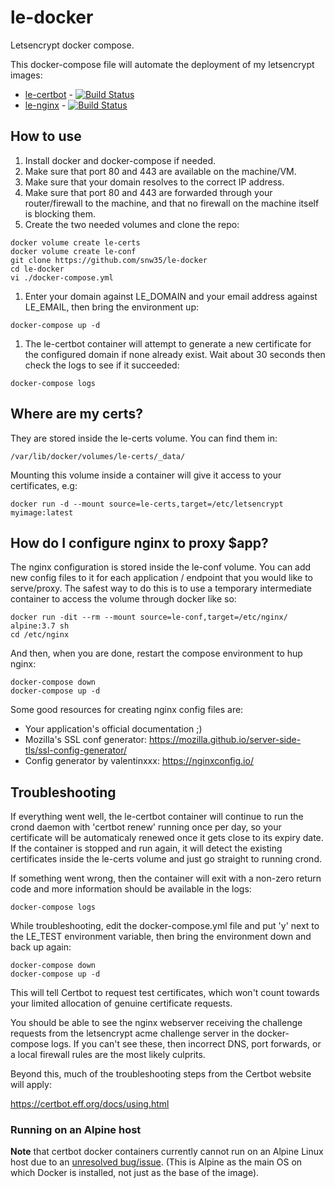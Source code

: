 # le-docker
Letsencrypt docker compose.

This docker-compose file will automate the deployment of my letsencrypt images:

 * [le-certbot](https://github.com/snw35/le-certbot) - [![Build Status](https://travis-ci.org/snw35/le-certbot.svg?branch=master)](https://travis-ci.org/snw35/le-certbot)
 * [le-nginx](https://github.com/snw35/le-nginx) - [![Build Status](https://travis-ci.org/snw35/le-nginx.svg?branch=master)](https://travis-ci.org/snw35/le-nginx)

## How to use

 1. Install docker and docker-compose if needed.
 1. Make sure that port 80 and 443 are available on the machine/VM.
 1. Make sure that your domain resolves to the correct IP address.
 1. Make sure that port 80 and 443 are forwarded through your router/firewall to the machine, and that no firewall on the machine itself is blocking them.
 1. Create the two needed volumes and clone the repo:
```
docker volume create le-certs
docker volume create le-conf
git clone https://github.com/snw35/le-docker
cd le-docker
vi ./docker-compose.yml
```
 1. Enter your domain against LE_DOMAIN and your email address against LE_EMAIL, then bring the environment up:
```
docker-compose up -d
```

 1. The le-certbot container will attempt to generate a new certificate for the configured domain if none already exist. Wait about 30 seconds then check the logs to see if it succeeded:
```
docker-compose logs
```

## Where are my certs?

They are stored inside the le-certs volume. You can find them in:
```
/var/lib/docker/volumes/le-certs/_data/
```
Mounting this volume inside a container will give it access to your certificates, e.g:
```
docker run -d --mount source=le-certs,target=/etc/letsencrypt myimage:latest
```

## How do I configure nginx to proxy $app?

The nginx configuration is stored inside the le-conf volume. You can add new config files to it for each application / endpoint that you would like to serve/proxy. The safest way to do this is to use a temporary intermediate container to access the volume through docker like so:
```
docker run -dit --rm --mount source=le-conf,target=/etc/nginx/ alpine:3.7 sh
cd /etc/nginx
```
And then, when you are done, restart the compose environment to hup nginx:
```
docker-compose down
docker-compose up -d
```

Some good resources for creating nginx config files are:

 * Your application's official documentation ;)
 * Mozilla's SSL conf generator: https://mozilla.github.io/server-side-tls/ssl-config-generator/
 * Config generator by valentinxxx: https://nginxconfig.io/

## Troubleshooting

If everything went well, the le-certbot container will continue to run the crond daemon with 'certbot renew' running once per day, so your certificate will be automaticaly renewed once it gets close to its expiry date. If the container is stopped and run again, it will detect the existing certificates inside the le-certs volume and just go straight to running crond.

If something went wrong, then the container will exit with a non-zero return code and more information should be available in the logs:
```
docker-compose logs
```

While troubleshooting, edit the docker-compose.yml file and put 'y' next to the LE_TEST environment variable, then bring the environment down and back up again:

```
docker-compose down
docker-compose up -d
```

This will tell Certbot to request test certificates, which won't count towards your limited allocation of genuine certificate requests.

You should be able to see the nginx webserver receiving the challenge requests from the letsencrypt acme challenge server in the docker-compose logs. If you can't see these, then incorrect DNS, port forwards, or a local firewall rules are the most likely culprits.

Beyond this, much of the troubleshooting steps from the Certbot website will apply:

https://certbot.eff.org/docs/using.html


### Running on an Alpine host

__Note__ that certbot docker containers currently cannot run on an Alpine Linux host due to an [unresolved bug/issue](https://github.com/certbot/certbot/issues/5737). (This is Alpine as the main OS on which Docker is installed, not just as the base of the image).

